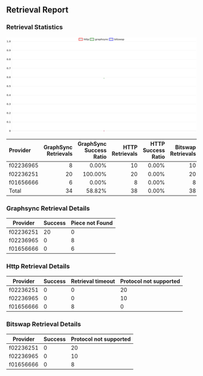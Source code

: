 ## Retrieval Report
### Retrieval Statistics
<img src="https://raw.githubusercontent.com/data-preservation-programs/filplus-checker-assets/main/filecoin-project/filecoin-plus-large-datasets/issues/1074/1689483004846.png"/>

| Provider  | GraphSync Retrievals | GraphSync Success Ratio | HTTP Retrievals | HTTP Success Ratio | Bitswap Retrievals | Bitswap Success Ratio |
| :-------- | -------------------: | ----------------------: | --------------: | -----------------: | -----------------: | --------------------: |
| f02236965 |                    8 |                   0.00% |              10 |              0.00% |                 10 |                 0.00% |
| f02236251 |                   20 |                 100.00% |              20 |              0.00% |                 20 |                 0.00% |
| f01656666 |                    6 |                   0.00% |               8 |              0.00% |                  8 |                 0.00% |
| Total     |                   34 |                  58.82% |              38 |              0.00% |                 38 |                 0.00% |

### Graphsync Retrieval Details
| Provider  | Success | Piece not Found |
| --------- | ------- | --------------- |
| f02236251 | 20      | 0               |
| f02236965 | 0       | 8               |
| f01656666 | 0       | 6               |

### Http Retrieval Details
| Provider  | Success | Retrieval timeout | Protocol not supported |
| --------- | ------- | ----------------- | ---------------------- |
| f02236251 | 0       | 0                 | 20                     |
| f02236965 | 0       | 0                 | 10                     |
| f01656666 | 0       | 8                 | 0                      |

### Bitswap Retrieval Details
| Provider  | Success | Protocol not supported |
| --------- | ------- | ---------------------- |
| f02236251 | 0       | 20                     |
| f02236965 | 0       | 10                     |
| f01656666 | 0       | 8                      |
